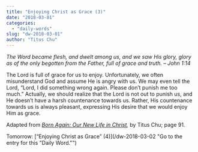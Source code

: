 ```yaml
---
title: "Enjoying Christ as Grace (3)"
date: "2018-03-01"
categories: 
  - "daily-words"
slug: "dw-2018-03-01"
author: "Titus Chu"
---
```


_The Word became flesh, and dwelt among us, and we saw His glory, glory as of the only begotten from the Father, full of grace and truth._ _– John 1:14_

The Lord is full of grace for us to enjoy. Unfortunately, we often misunderstand God and assume He is angry with us. We may even tell the Lord, “Lord, I did something wrong again. Please don’t punish me too much.” Actually, we should realize that the Lord is not out to punish us, and He doesn’t have a harsh countenance towards us. Rather, His countenance towards us is always pleasant, expressing His desire that we would enjoy Him as grace.

Adapted from _[Born Again: Our New Life in Christ](/book-born-again/ "Go to the listing for this book."),_ by Titus Chu; page 91.

Tomorrow: [“Enjoying Christ as Grace” (4)](/dw-2018-03-02 "Go to the entry for this "Daily Word."")
